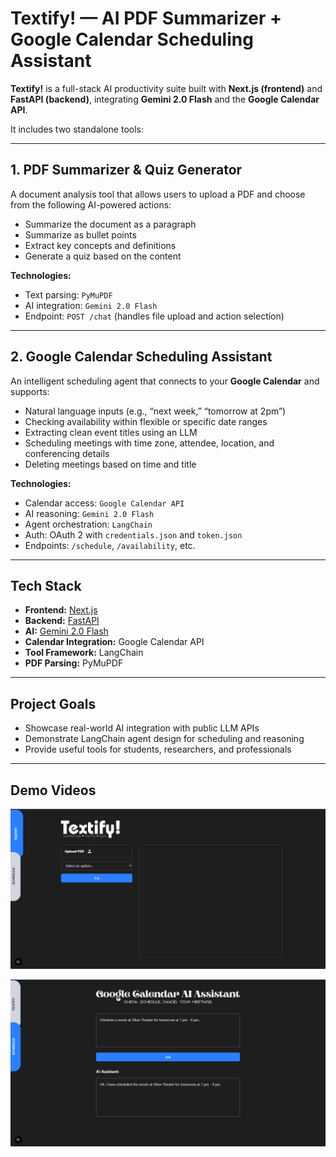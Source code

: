 # Textify! — AI PDF Summarizer + Google Calendar Scheduling Assistant

**Textify!** is a full-stack AI productivity suite built with **Next.js (frontend)** and **FastAPI (backend)**, integrating **Gemini 2.0 Flash** and the **Google Calendar API**.

It includes two standalone tools:

---

## 1. PDF Summarizer & Quiz Generator

A document analysis tool that allows users to upload a PDF and choose from the following AI-powered actions:

- Summarize the document as a paragraph
- Summarize as bullet points
- Extract key concepts and definitions
- Generate a quiz based on the content

**Technologies:**

- Text parsing: `PyMuPDF`
- AI integration: `Gemini 2.0 Flash`
- Endpoint: `POST /chat` (handles file upload and action selection)

---

## 2. Google Calendar Scheduling Assistant

An intelligent scheduling agent that connects to your **Google Calendar** and supports:

- Natural language inputs (e.g., “next week,” “tomorrow at 2pm”)
- Checking availability within flexible or specific date ranges
- Extracting clean event titles using an LLM
- Scheduling meetings with time zone, attendee, location, and conferencing details
- Deleting meetings based on time and title

**Technologies:**

- Calendar access: `Google Calendar API`
- AI reasoning: `Gemini 2.0 Flash`
- Agent orchestration: `LangChain`
- Auth: OAuth 2 with `credentials.json` and `token.json`
- Endpoints: `/schedule`, `/availability`, etc.

---

## Tech Stack

- **Frontend:** [Next.js](https://nextjs.org/)
- **Backend:** [FastAPI](https://fastapi.tiangolo.com/)
- **AI:** [Gemini 2.0 Flash](https://ai.google.dev/)
- **Calendar Integration:** Google Calendar API
- **Tool Framework:** LangChain
- **PDF Parsing:** PyMuPDF

---

## Project Goals

- Showcase real-world AI integration with public LLM APIs
- Demonstrate LangChain agent design for scheduling and reasoning
- Provide useful tools for students, researchers, and professionals

---

## Demo Videos

[![Textify! AI Summarizer](./demo-preview.png)](https://www.loom.com/share/8fd1cf3eb93f4627a2c95984a55c0d8d?sid=800b2159-dd4c-4c7f-9b09-af700ac7feb8)

[![Google Calendar Assistant](./demo-preview-2.png)](https://www.loom.com/share/3cb126567cd44756aea6308f12f95e83?sid=5a100a42-6983-413c-b15e-6ed8dab4cf85)

